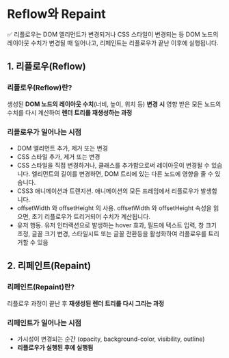 # Reflow와 Repaint

<aside>
✅ 리플로우는 DOM 엘리먼트가 변경되거나 CSS  스타일이 변경되는 등 DOM 노드의 레이아웃 수치가 변경될 때 일어나고, 리페인트는 리플로우가 끝난 이후에 실행됩니다.

</aside>

## 1. 리플로우(Reflow)

### 리플로우(Reflow)란?

생성된 **DOM 노드의 레이아웃 수치**(너비, 높이, 위치 등) **변경 시** 영향 받은 모든 노드의 수치를 다시 계산하여 **렌더 트리를 재생성하는 과정**

### 리플로우가 일어나는 시점

- DOM 엘리먼트 추가, 제거 또는 변경
- CSS 스타일 추가, 제거 또는 변경
- CSS 스타일을 직접 변경하거나, 클래스를 추가함으로써 레이아웃이 변경될 수 있습니다. 엘리먼트의 길이를 변경하면, DOM 트리에 있는 다른 노드에 영향을 줄 수 있습니다.
- CSS3 애니메이션과 트랜지션. 애니메이션의 모든 프레임에서 리플로우가 발생합니다.
- offsetWidth 와 offsetHeight 의 사용. offsetWidth 와 offsetHeight 속성을 읽으면, 초기 리플로우가 트리거되어 수치가 계산됩니다.
- 유저 행동. 유저 인터랙션으로 발생하는 hover 효과, 필드에 텍스트 입력, 창 크기 조정, 글꼴 크기 변경, 스타일시트 또는 글꼴 전환등을 활성화하여 리플로우를 트리거할 수 있음

## 2. 리페인트(Repaint)

### 리페인트(Repaint)란?

리플로우 과정이 끝난 후 **재생성된 렌더 트리를 다시 그리는 과정**

### 리페인트가 일어나는 시점

- 가시성이 변경되는 순간 (opacity, background-color, visibility, outline)
- **리플로우가 실행된 후에 실행됨**
